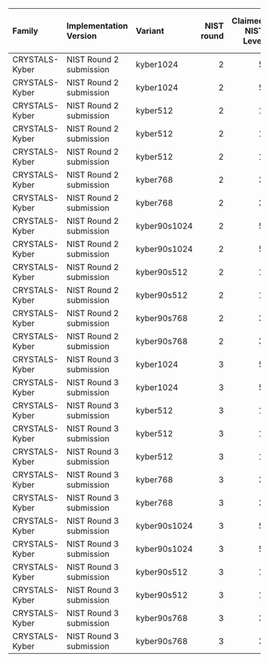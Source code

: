 | Family         | Implementation Version   | Variant      |   NIST round |   Claimed NIST Level | Code Point   | Hybrid Elliptic Curve (if any)   |
|:---------------|:-------------------------|:-------------|-------------:|---------------------:|:-------------|:---------------------------------|
| CRYSTALS-Kyber | NIST Round 2 submission  | kyber1024    |            2 |                    5 | 0x0211       |                                  |
| CRYSTALS-Kyber | NIST Round 2 submission  | kyber1024    |            2 |                    5 | 0x2F11       | secp521_r1                       |
| CRYSTALS-Kyber | NIST Round 2 submission  | kyber512     |            2 |                    1 | 0x020F       |                                  |
| CRYSTALS-Kyber | NIST Round 2 submission  | kyber512     |            2 |                    1 | 0x2F0F       | secp256_r1                       |
| CRYSTALS-Kyber | NIST Round 2 submission  | kyber512     |            2 |                    1 | 0x2F26       | x25519                           |
| CRYSTALS-Kyber | NIST Round 2 submission  | kyber768     |            2 |                    3 | 0x0210       |                                  |
| CRYSTALS-Kyber | NIST Round 2 submission  | kyber768     |            2 |                    3 | 0x2F10       | secp384_r1                       |
| CRYSTALS-Kyber | NIST Round 2 submission  | kyber90s1024 |            2 |                    5 | 0x022B       |                                  |
| CRYSTALS-Kyber | NIST Round 2 submission  | kyber90s1024 |            2 |                    5 | 0x2F2B       | secp521_r1                       |
| CRYSTALS-Kyber | NIST Round 2 submission  | kyber90s512  |            2 |                    1 | 0x0229       |                                  |
| CRYSTALS-Kyber | NIST Round 2 submission  | kyber90s512  |            2 |                    1 | 0x2F29       | secp256_r1                       |
| CRYSTALS-Kyber | NIST Round 2 submission  | kyber90s768  |            2 |                    3 | 0x022A       |                                  |
| CRYSTALS-Kyber | NIST Round 2 submission  | kyber90s768  |            2 |                    3 | 0x2F2A       | secp384_r1                       |
| CRYSTALS-Kyber | NIST Round 3 submission  | kyber1024    |            3 |                    5 | 0x023D       |                                  |
| CRYSTALS-Kyber | NIST Round 3 submission  | kyber1024    |            3 |                    5 | 0x2F3D       | secp521_r1                       |
| CRYSTALS-Kyber | NIST Round 3 submission  | kyber512     |            3 |                    1 | 0x023A       |                                  |
| CRYSTALS-Kyber | NIST Round 3 submission  | kyber512     |            3 |                    1 | 0x2F39       | x25519                           |
| CRYSTALS-Kyber | NIST Round 3 submission  | kyber512     |            3 |                    1 | 0x2F3A       | secp256_r1                       |
| CRYSTALS-Kyber | NIST Round 3 submission  | kyber768     |            3 |                    3 | 0x023C       |                                  |
| CRYSTALS-Kyber | NIST Round 3 submission  | kyber768     |            3 |                    3 | 0x2F3C       | secp384_r1                       |
| CRYSTALS-Kyber | NIST Round 3 submission  | kyber90s1024 |            3 |                    5 | 0x0240       |                                  |
| CRYSTALS-Kyber | NIST Round 3 submission  | kyber90s1024 |            3 |                    5 | 0x2F40       | secp521_r1                       |
| CRYSTALS-Kyber | NIST Round 3 submission  | kyber90s512  |            3 |                    1 | 0x023E       |                                  |
| CRYSTALS-Kyber | NIST Round 3 submission  | kyber90s512  |            3 |                    1 | 0x2F3E       | secp256_r1                       |
| CRYSTALS-Kyber | NIST Round 3 submission  | kyber90s768  |            3 |                    3 | 0x023F       |                                  |
| CRYSTALS-Kyber | NIST Round 3 submission  | kyber90s768  |            3 |                    3 | 0x2F3F       | secp384_r1                       |
